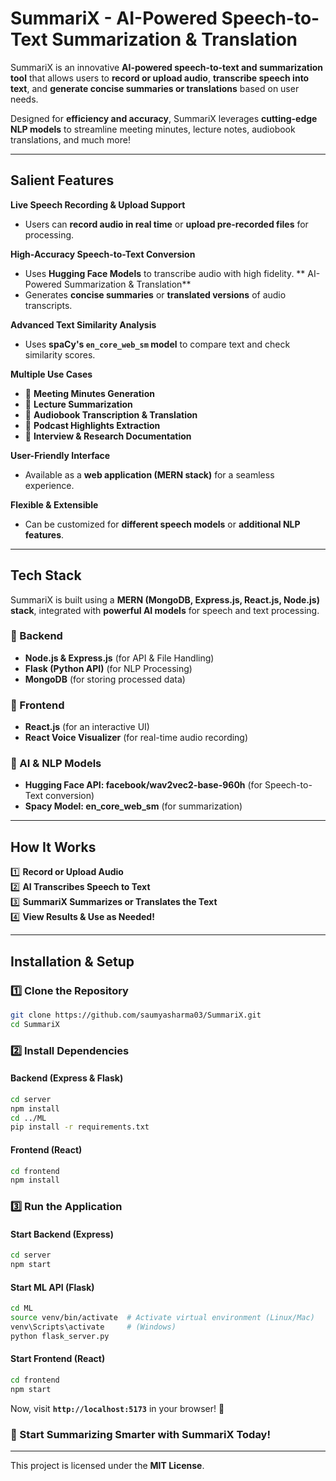 # SummariX - AI-Powered Speech-to-Text Summarization & Translation

SummariX is an innovative **AI-powered speech-to-text and summarization tool** that allows users to **record or upload audio**, **transcribe speech into text**, and **generate concise summaries or translations** based on user needs.

Designed for **efficiency and accuracy**, SummariX leverages **cutting-edge NLP models** to streamline meeting minutes, lecture notes, audiobook translations, and much more!

---

## **Salient Features**
   **Live Speech Recording & Upload Support**  
   - Users can **record audio in real time** or **upload pre-recorded files** for processing.
     
   **High-Accuracy Speech-to-Text Conversion**  
   - Uses **Hugging Face Models** to transcribe audio with high fidelity.
   ** AI-Powered Summarization & Translation**  
   - Generates **concise summaries** or **translated versions** of audio transcripts.  

   **Advanced Text Similarity Analysis**  
   - Uses **spaCy's `en_core_web_sm` model** to compare text and check similarity scores.  
   
   **Multiple Use Cases**  
   - 📌 **Meeting Minutes Generation**  
   - 📌 **Lecture Summarization**  
   - 📌 **Audiobook Transcription & Translation**  
   - 📌 **Podcast Highlights Extraction**  
   - 📌 **Interview & Research Documentation**  

   **User-Friendly Interface**  
   - Available as a **web application (MERN stack)** for a seamless experience.  

   **Flexible & Extensible**  
   - Can be customized for **different speech models** or **additional NLP features**.  

---

##  **Tech Stack**
SummariX is built using a **MERN (MongoDB, Express.js, React.js, Node.js) stack**, integrated with **powerful AI models** for speech and text processing.

### **📌 Backend**
- **Node.js & Express.js** (for API & File Handling)
- **Flask (Python API)** (for NLP Processing)
- **MongoDB** (for storing processed data)

### **📌 Frontend**
- **React.js** (for an interactive UI)
- **React Voice Visualizer** (for real-time audio recording)

### **📌 AI & NLP Models**
- **Hugging Face API: facebook/wav2vec2-base-960h** (for Speech-to-Text conversion)
- **Spacy Model: en_core_web_sm** (for summarization)
---

## **How It Works**
1️⃣ **Record or Upload Audio**  
2️⃣ **AI Transcribes Speech to Text**  
3️⃣ **SummariX Summarizes or Translates the Text**  
4️⃣ **View Results & Use as Needed!**  

---

##  **Installation & Setup**
### **1️⃣ Clone the Repository**
```bash
git clone https://github.com/saumyasharma03/SummariX.git
cd SummariX
```

### **2️⃣ Install Dependencies**
#### **Backend (Express & Flask)**
```bash
cd server
npm install
cd ../ML
pip install -r requirements.txt
```

#### **Frontend (React)**
```bash
cd frontend
npm install
```

### **3️⃣ Run the Application**
#### **Start Backend (Express)**
```bash
cd server
npm start
```

#### **Start ML API (Flask)**
```bash
cd ML
source venv/bin/activate  # Activate virtual environment (Linux/Mac)
venv\Scripts\activate     # (Windows)
python flask_server.py
```

#### **Start Frontend (React)**
```bash
cd frontend
npm start
```

Now, visit **`http://localhost:5173`** in your browser! 🎉  

### **🚀 Start Summarizing Smarter with SummariX Today!**
---
This project is licensed under the **MIT License**.


